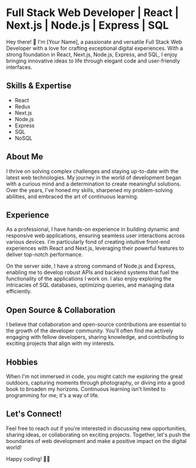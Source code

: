 # Full Stack Web Developer | React | Next.js | Node.js | Express | SQL

Hey there! 👋 I'm [Your Name], a passionate and versatile Full Stack Web Developer with a love for crafting exceptional digital experiences. With a strong foundation in React, Next.js, Node.js, Express, and SQL, I enjoy bringing innovative ideas to life through elegant code and user-friendly interfaces.

## Skills & Expertise

- React
- Redux
- Next.js
- Node.js
- Express
- SQL
- NoSQL

## About Me

I thrive on solving complex challenges and staying up-to-date with the latest web technologies. My journey in the world of development began with a curious mind and a determination to create meaningful solutions. Over the years, I've honed my skills, sharpened my problem-solving abilities, and embraced the art of continuous learning.

## Experience

As a professional, I have hands-on experience in building dynamic and responsive web applications, ensuring seamless user interactions across various devices. I'm particularly fond of creating intuitive front-end experiences with React and Next.js, leveraging their powerful features to deliver top-notch performance.

On the server side, I have a strong command of Node.js and Express, enabling me to develop robust APIs and backend systems that fuel the functionality of the applications I work on. I also enjoy exploring the intricacies of SQL databases, optimizing queries, and managing data efficiently.

## Open Source & Collaboration

I believe that collaboration and open-source contributions are essential to the growth of the developer community. You'll often find me actively engaging with fellow developers, sharing knowledge, and contributing to exciting projects that align with my interests.

## Hobbies

When I'm not immersed in code, you might catch me exploring the great outdoors, capturing moments through photography, or diving into a good book to broaden my horizons. Continuous learning isn't limited to programming for me; it's a way of life.

## Let's Connect!

Feel free to reach out if you're interested in discussing new opportunities, sharing ideas, or collaborating on exciting projects. Together, let's push the boundaries of web development and make a positive impact on the digital world!

Happy coding! 🚀😊
